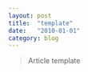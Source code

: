 ```yaml
---
layout: post
title:  "template"
date:   "2010-01-01"
category: blog
---
```


> Article template